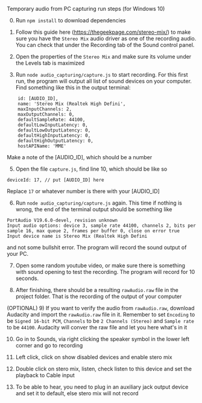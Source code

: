 Temporary audio from PC capturing run steps (for Windows 10)

0) Run `npm install` to download dependencies

1) Follow this guide here (https://thegeekpage.com/stereo-mix/) to make sure you have the `Stereo Mix` audio driver as one of the recording audio. You can check that under the Recording tab of the Sound control panel.

2) Open the properties of the `Stereo Mix` and make sure its volume under the Levels tab is maximized

3) Run `node audio_capturing/capture.js` to start recording. For this first run, the program will output all list of sound devices on your computer. Find something like this in the output terminal:
```
    id: [AUDIO_ID],
    name: 'Stereo Mix (Realtek High Defini',
    maxInputChannels: 2,
    maxOutputChannels: 0,
    defaultSampleRate: 44100,
    defaultLowInputLatency: 0,
    defaultLowOutputLatency: 0,
    defaultHighInputLatency: 0,
    defaultHighOutputLatency: 0,
    hostAPIName: 'MME'
```
Make a note of the [AUDIO_ID], which should be a number

5) Open the file `capture.js`, find line 10, which should be like so
```
deviceId: 17, // put [AUDIO_ID] here
```

Replace `17` or whatever number is there with your [AUDIO_ID]

6) Run `node audio_capturing/capture.js` again. This time if nothing is wrong, the end of the terminal output should be something like

```
PortAudio V19.6.0-devel, revision unknown
Input audio options: device 3, sample rate 44100, channels 2, bits per sample 16, max queue 2, frames per buffer 0, close on error true
Input device name is Stereo Mix (Realtek High Defini
```

and not some bullshit error. The program will record the sound output of your PC.

7) Open some random youtube video, or make sure there is something with sound opening to test the recording. The program will record for 10 seconds.

8) After finishing, there should be a resulting `rawAudio.raw` file in the project folder. That is the recording of the output of your computer

(OPTIONAL)
9) If you want to verify the audio from `rawAudio.raw`, download Audacity and import the `rawAudio.raw` file in it. Remember to set `Encoding` to be `Signed 16-bit PCM`, `Channels` to be `2 Channels (Stereo)` and `Sample rate` to be `44100`. Audacity will conver the raw file and let you here what's in it

10) Go in to Sounds, via right clicking the speaker symbol in the lower left corner and go to recording

11) Left click, click on show disabled devices and enable stero mix

12) Double click on stero mix, listen, check listen to this device and set the playback to Cable input

11) To be able to hear, you need to plug in an auxiliary jack output device and set it to default, else stero mix will not record